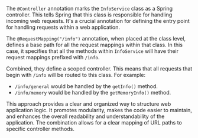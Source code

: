 The `@Controller` annotation marks the `InfoService` class as a Spring controller. This tells Spring that this class is responsible for handling incoming web requests. It's a crucial annotation for defining the entry point for handling requests within a web application.

The `@RequestMapping("/info")` annotation, when placed at the class level, defines a base path for all the request mappings within that class. In this case, it specifies that all the methods within `InfoService` will have their request mappings prefixed with `/info`. 

Combined, they define a scoped controller.  This means that all requests that begin with `/info` will be routed to this class. For example:

* `/info/general` would be handled by the `getInfo()` method.
* `/info/memory` would be handled by the `getMemoryInfo()` method.

This approach provides a clear and organized way to structure web application logic.  It promotes modularity, makes the code easier to maintain, and enhances the overall readability and understandability of the application. The combination allows for a clear mapping of URL paths to specific controller methods.
